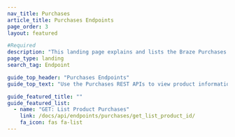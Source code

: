 ```yaml
---
nav_title: Purchases
article_title: Purchases Endpoints
page_order: 3
layout: featured

#Required
description: "This landing page explains and lists the Braze Purchases Endpoints."
page_type: landing
search_tag: Endpoint

guide_top_header: "Purchases Endpoints"
guide_top_text: "Use the Purchases REST APIs to view product information that you have stored on the Braze dashboard, on the <b>Products<b> tab."

guide_featured_title: ""
guide_featured_list:
  - name: "GET: List Product Purchases"
    link: /docs/api/endpoints/purchases/get_list_product_id/
    fa_icon: fas fa-list
---
```

<br>
<br>
